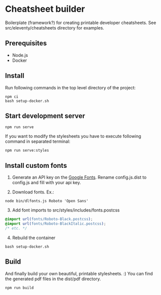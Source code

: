 # Cheatsheet builder

Boilerplate (framework?) for creating printable developer cheatsheets. See src/eleventy/cheatsheets directory for examples.

## Prerequisites

* Node.js
* Docker

## Install

Run following commands in the top level directory of the project:

```shell
npm ci
bash setup-docker.sh
```

## Start development server

```shell
npm run serve
```

If you want to modify the stylesheets you have to execute following command in separated terminal:

```shell
npm run serve:styles
```

## Install custom fonts

1. Generate an API key on the [Google Fonts](https://developers.google.com/fonts/docs/developer_api#identifying_your_application_to_google). Rename config.js.dist to config.js and fill with your api key.

2. Download fonts. Ex.:

```shell
node bin/dlfonts.js Roboto 'Open Sans'
```

3. Add font imports to src/styles/includes/fonts.postcss

```css
@import url(fonts/Roboto-Black.postcss);
@import url(fonts/Roboto-BlackItalic.postcss);
/* etc. */
```

4. Rebuild the container

```
bash setup-docker.sh
```

## Build

And finally build your own beautiful, printable stylesheets. :) You can find the generated pdf files in the dist/pdf directory.

```shell
npm run build
```
